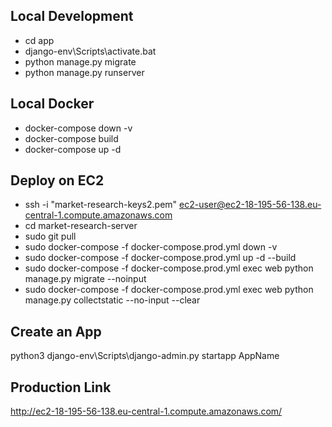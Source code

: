 ## Local Development 

+ cd app
+ django-env\Scripts\activate.bat
+ python manage.py migrate
+ python manage.py runserver

## Local Docker 

+ docker-compose down -v
+ docker-compose build
+ docker-compose up -d

## Deploy on EC2

+ ssh -i "market-research-keys2.pem" ec2-user@ec2-18-195-56-138.eu-central-1.compute.amazonaws.com
+ cd market-research-server
+ sudo git pull
+ sudo docker-compose -f docker-compose.prod.yml down -v
+ sudo docker-compose -f docker-compose.prod.yml up -d --build
+ sudo docker-compose -f docker-compose.prod.yml exec web python manage.py migrate --noinput
+ sudo docker-compose -f docker-compose.prod.yml exec web python manage.py collectstatic --no-input --clear

## Create an App

python3 django-env\Scripts\django-admin.py startapp AppName

## Production Link

http://ec2-18-195-56-138.eu-central-1.compute.amazonaws.com/

